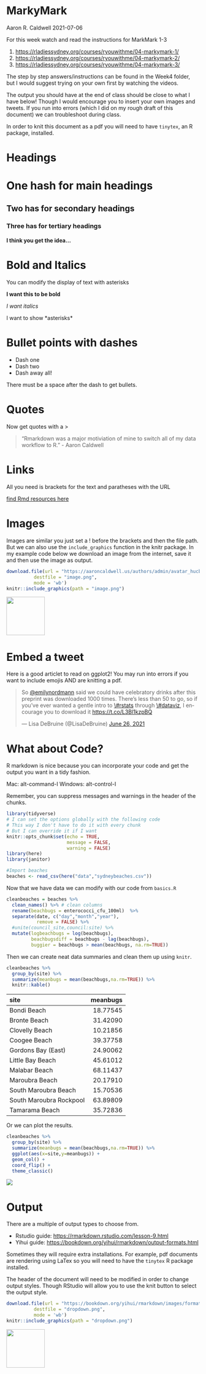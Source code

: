 MarkyMark
================
Aaron R. Caldwell
2021-07-06

For this week watch and read the instructions for MarkMark 1-3

1.  <https://rladiessydney.org/courses/ryouwithme/04-markymark-1/>
2.  <https://rladiessydney.org/courses/ryouwithme/04-markymark-2/>
3.  <https://rladiessydney.org/courses/ryouwithme/04-markymark-3/>

The step by step answers/instructions can be found in the Week4 folder,
but I would suggest trying on your own first by watching the videos.

The output you should have at the end of class should be close to what I
have below! Though I would encourage you to insert your own images and
tweets. If you run into errors (which I did on my rough draft of this
document) we can troubleshoot during class.

In order to knit this document as a pdf you will need to have `tinytex`,
an R package, installed.

# Headings

# One hash for main headings

## Two has for secondary headings

### Three has for tertiary headings

#### I think you get the idea…

# Bold and Italics

You can modify the display of text with asterisks

**I want this to be bold**

*I want italics*

I want to show \*asterisks\*

# Bullet points with dashes

-   Dash one
-   Dash two
-   Dash away all!

There must be a space after the dash to get bullets.

# Quotes

Now get quotes with a &gt;

> “Rmarkdown was a major motiviation of mine to switch all of my data
> workflow to R.” - Aaron Caldwell

# Links

All you need is brackets for the text and paratheses with the URL

[find Rmd resources
here](https://github.com/jenrichmond/RMarkdownThrowdown)

# Images

Images are similar you just set a ! before the brackets and then the
file path. But we can also use the `include_graphics` function in the
knitr package. In my example code below we download an image from the
internet, save it and then use the image as output.

``` r
download.file(url = "https://aaroncaldwell.us/authors/admin/avatar_hucb0390a6bbbcd1a4b638e7b667551cb3_767338_270x270_fill_q90_lanczos_center.jpg",
          destfile = "image.png",
          mode = 'wb')
knitr::include_graphics(path = "image.png")
```

<img src="image.png" width="100px" />

# Embed a tweet

Here is a good articlet to read on ggplot2! You may run into errors if
you want to include emojis AND are knitting a pdf.

<blockquote class="twitter-tweet">
<p lang="en" dir="ltr">
So
<a href="https://twitter.com/emilynordmann?ref_src=twsrc%5Etfw">@emilynordmann</a>
said we could have celebratory drinks after this preprint was downloaded
1000 times. There’s less than 50 to go, so if you’ve ever wanted a
gentle intro to
<a href="https://twitter.com/hashtag/rstats?src=hash&amp;ref_src=twsrc%5Etfw">\#rstats</a>
through
<a href="https://twitter.com/hashtag/dataviz?src=hash&amp;ref_src=twsrc%5Etfw">\#dataviz</a>,
I encourage you to download it
<a href="https://t.co/L3Bl1kzpBQ">https://t.co/L3Bl1kzpBQ</a>
</p>
— Lisa DeBruine (@LisaDeBruine)
<a href="https://twitter.com/LisaDeBruine/status/1408725653785042945?ref_src=twsrc%5Etfw">June
26, 2021</a>
</blockquote>
<script async src="https://platform.twitter.com/widgets.js" charset="utf-8"></script>

# What about Code?

R markdown is nice because you can incorporate your code and get the
output you want in a tidy fashion.

Mac: alt-command-I Windows: alt-control-I

Remember, you can suppress messages and warnings in the header of the
chunks.

``` r
library(tidyverse)
# I can set the options globally with the following code
# This way I don't have to do it with every chunk
# But I can override it if I want
knitr::opts_chunk$set(echo = TRUE, 
                      message = FALSE,
                      warning = FALSE)
library(here)
library(janitor)
```

``` r
#Import beaches
beaches <- read_csv(here("data","sydneybeaches.csv"))
```

Now that we have data we can modify with our code from `basics.R`

``` r
cleanbeaches = beaches %>%
  clean_names() %>% # clean columns
  rename(beachbugs = enterococci_cfu_100ml)  %>%
  separate(date, c("day","month","year"),
           remove = FALSE) %>%
  #unite(council_site,council:site) %>%
  mutate(logbeachbugs = log(beachbugs),
         beachbugsdiff = beachbugs - lag(beachbugs),
         buggier = beachbugs > mean(beachbugs, na.rm=TRUE))
```

Then we can create neat data summaries and clean them up using `knitr`.

``` r
cleanbeaches %>%
  group_by(site) %>%
  summarize(meanbugs = mean(beachbugs,na.rm=TRUE)) %>%
  knitr::kable()
```

| site                    | meanbugs |
|:------------------------|---------:|
| Bondi Beach             | 18.77545 |
| Bronte Beach            | 31.42090 |
| Clovelly Beach          | 10.21856 |
| Coogee Beach            | 39.37758 |
| Gordons Bay (East)      | 24.90062 |
| Little Bay Beach        | 45.61012 |
| Malabar Beach           | 68.11437 |
| Maroubra Beach          | 20.17910 |
| South Maroubra Beach    | 15.70536 |
| South Maroubra Rockpool | 63.89809 |
| Tamarama Beach          | 35.72836 |

Or we can plot the results.

``` r
cleanbeaches %>%
  group_by(site) %>%
  summarize(meanbugs = mean(beachbugs,na.rm=TRUE)) %>%
  ggplot(aes(x=site,y=meanbugs)) +
  geom_col() +
  coord_flip() +
  theme_classic()
```

![](markymark_files/figure-gfm/unnamed-chunk-6-1.png)<!-- -->

# Output

There are a multiple of output types to choose from.

-   Rstudio guide: <https://rmarkdown.rstudio.com/lesson-9.html>
-   Yihui guide:
    <https://bookdown.org/yihui/rmarkdown/output-formats.html>

Sometimes they will require extra installations. For example, pdf
documents are rendering using LaTex so you will need to have the
`tinytex` R package installed.

The header of the document will need to be modified in order to change
output styles. Though RStudio will allow you to use the knit button to
select the output style.

``` r
download.file(url = "https://bookdown.org/yihui/rmarkdown/images/format-dropdown.png",
          destfile = "dropdown.png",
          mode = 'wb')
knitr::include_graphics(path = "dropdown.png")
```

<img src="dropdown.png" width="100px" />
